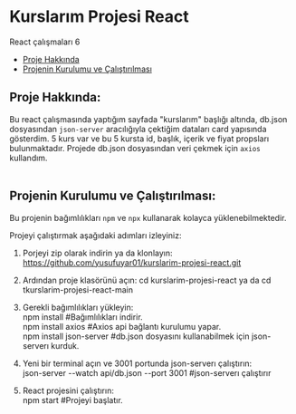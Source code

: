# Kurslarım Projesi React

 React çalışmaları 6

 - [Proje Hakkında](#proje-hakkında)
 - [Projenin Kurulumu ve Çalıştırılması](#projenin-kurulumu-ve-çalıştırılması)


## Proje Hakkında:  
 Bu react çalışmasında yaptığım sayfada "kurslarım" başlığı altında, db.json dosyasından `json-server` aracılığıyla çektiğim dataları card yapısında gösterdim. 5 kurs var ve bu 5 kursta id, başlık, içerik ve fiyat propsları bulunmaktadır. Projede db.json dosyasından veri çekmek için `axios` kullandım. 
<br/>
<br/>
## Projenin Kurulumu ve Çalıştırılması:  <br/>
Bu projenin bağımlılıkları `npm` ve `npx` kullanarak kolayca yüklenebilmektedir.

 Projeyi çalıştırmak aşağıdaki adımları izleyiniz:
 1) Porjeyi zip olarak indirin ya da klonlayın:
 https://github.com/yusufuyar01/kurslarim-projesi-react.git
 
2) Ardından proje klasörünü açın:
   cd kurslarim-projesi-react ya da  cd tkurslarim-projesi-react-main
3) Gerekli bağımlılıkları yükleyin:<br/>
 npm install  #Bağımlılıkları indirir. <br/> 
 npm install axios  #Axios api bağlantı kurulumu yapar.<br/>
 npm install json-server  #db.json dosyasını kullanabilmek için json-serverı kurduk.<br/>
4) Yeni bir terminal açın ve 3001 portunda json-serverı çalıştırın:<br/>
 json-server --watch api/db.json --port 3001 #json-serverı çalıştırır
5)  React projesini çalıştırın:<br/>
 npm start  #Projeyi başlatır.<br/>
 
 
<br/>


